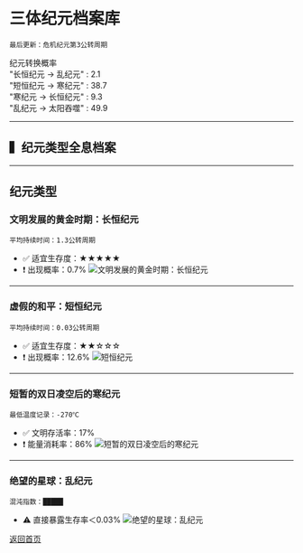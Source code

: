# 三体纪元档案库
`最后更新：危机纪元第3公转周期`

 纪元转换概率              
    "长恒纪元 → 乱纪元" : 2.1                  
    "短恒纪元 → 寒纪元" : 38.7                    
    "寒纪元 → 长恒纪元" : 9.3                  
    "乱纪元 → 太阳吞噬" : 49.9

---

## ▍纪元类型全息档案



---

## 纪元类型

### 文明发展的黄金时期：长恒纪元
`平均持续时间：1.3公转周期`
- ✅ 适宜生存度：★★★★★
- ❗ 出现概率：0.7%
![文明发展的黄金时期：长恒纪元](images/长恒纪元.gif)
---

### 虚假的和平：短恒纪元
`平均持续时间：0.03公转周期`
- ✅ 适宜生存度：★★☆☆☆
- ❗ 出现概率：12.6%
![短恒纪元](images/短恒纪元.gif)
---

### 短暂的双日凌空后的寒纪元
`最低温度记录：-270℃`
- ✅ 文明存活率：17%
- ❗ 能量消耗率：86%
![短暂的双日凌空后的寒纪元](images/短暂的双日凌空后的寒纪元.gif)
---

### 绝望的星球：乱纪元
`混沌指数：█████`
- ⚠️ 直接暴露生存率＜0.03%
![绝望的星球：乱纪元](images/短暂恒纪元后的乱纪元.gif)

[返回首页](index.md)
